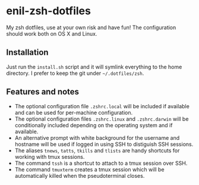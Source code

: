 # enil-zsh-dotfiles

My zsh dotfiles, use at your own risk and have fun!
The configuration should work both on OS X and Linux.

## Installation

Just run the `install.sh` script and it will symlink everything to the home directory.
I prefer to keep the git under `~/.dotfiles/zsh`.

## Features and notes

* The optional configuration file `.zshrc.local` will be included if available and can be used for per-machine
configuration.
* The optional configuration files `.zshrc.linux` and `.zshrc.darwin` will be conditionally included depending on the
operating system and if available.
* An alternative prompt with white background for the username and hostname will be used if logged in using SSH to
distiguish SSH sessions.
* The aliases `tnews`, `tatts`, `tkills` and `tlists` are handy shortcuts for working with tmux sessions.
* The command `tssh` is a shortcut to attach to a tmux session over SSH.
* The command `tmuxterm` creates a tmux session which will be automatically killed when the pseudoterminal closes.

